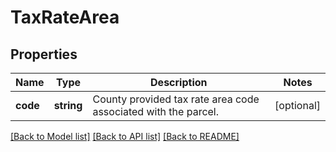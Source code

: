 # TaxRateArea

## Properties
Name | Type | Description | Notes
------------ | ------------- | ------------- | -------------
**code** | **string** | County provided tax rate area code associated with the parcel. | [optional] 

[[Back to Model list]](../../README.md#documentation-for-models) [[Back to API list]](../../README.md#documentation-for-api-endpoints) [[Back to README]](../../README.md)

